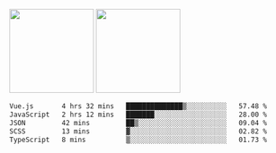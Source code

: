 <img src="https://github-readme-stats.vercel.app/api?username=Dream4ever&count_private=true&show_icons=true&theme=tokyonight" height="150" /> <img src="https://github-readme-stats.vercel.app/api/top-langs/?username=Dream4ever&count_private=true&show_icons=true&theme=tokyonight&langs_count=5&layout=compact" height="150" />

<!--START_SECTION:waka-->

```txt
Vue.js       4 hrs 32 mins   ██████████████▒░░░░░░░░░░   57.48 %
JavaScript   2 hrs 12 mins   ███████░░░░░░░░░░░░░░░░░░   28.00 %
JSON         42 mins         ██▒░░░░░░░░░░░░░░░░░░░░░░   09.04 %
SCSS         13 mins         ▓░░░░░░░░░░░░░░░░░░░░░░░░   02.82 %
TypeScript   8 mins          ▒░░░░░░░░░░░░░░░░░░░░░░░░   01.73 %
```

<!--END_SECTION:waka-->
